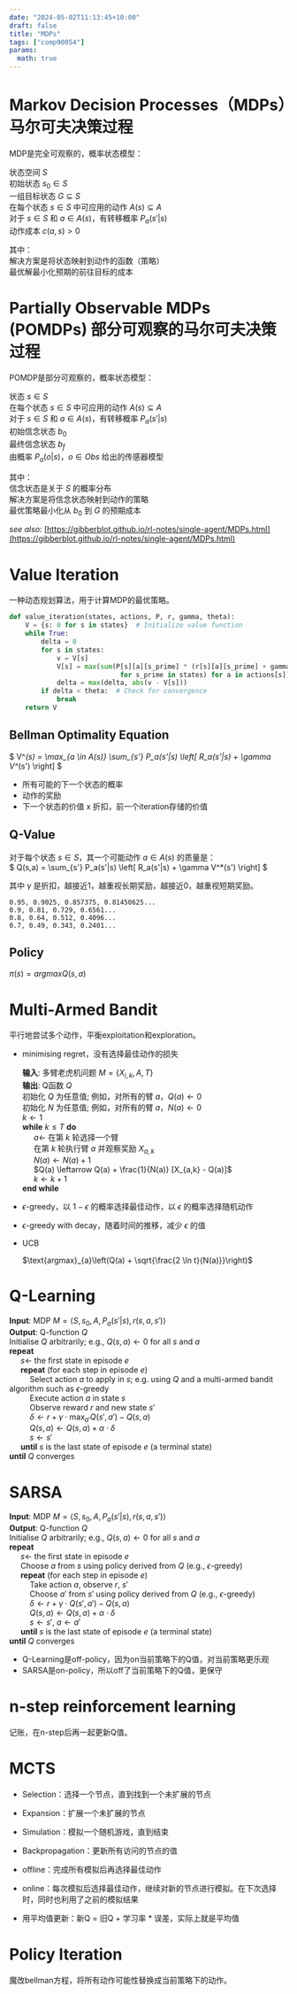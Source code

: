 ```yaml
---
date: "2024-05-02T11:13:45+10:00"
draft: false
title: "MDPs"
tags: ["comp90054"]
params:
  math: true
---
```




# Markov Decision Processes（MDPs）马尔可夫决策过程

MDP是完全可观察的，概率状态模型：

状态空间 $S$ \
初始状态 $s_0 \in S$ \
一组目标状态 $G \subseteq S$ \
在每个状态 $s \in S$ 中可应用的动作 $A(s) \subseteq A$ \
对于 $s \in S$ 和 $a \in A(s)$，有转移概率 $P_a(s'|s)$ \
动作成本 $c(a,s) > 0$


其中：\
解决方案是将状态映射到动作的函数（策略）\
最优解最小化预期的前往目标的成本

# Partially Observable MDPs (POMDPs) 部分可观察的马尔可夫决策过程
POMDP是部分可观察的，概率状态模型：

状态 $s \in S$ \
在每个状态 $s \in S$ 中可应用的动作 $A(s) \subseteq A$ \
对于 $s \in S$ 和 $a \in A(s)$，有转移概率 $P_a(s'|s)$ \
初始信念状态 $b_0$ \
最终信念状态 $b_f$ \
由概率 $P_a(o|s)$，$o \in Obs$ 给出的传感器模型


其中：\
信念状态是关于 $S$ 的概率分布 \
解决方案是将信念状态映射到动作的策略 \
最优策略最小化从 $b_0$ 到 $G$ 的预期成本




*see also*: [https://gibberblot.github.io/rl-notes/single-agent/MDPs.html](https://gibberblot.github.io/rl-notes/single-agent/MDPs.html)


# Value Iteration

一种动态规划算法，用于计算MDP的最优策略。

```python
def value_iteration(states, actions, P, r, gamma, theta):
    V = {s: 0 for s in states}  # Initialize value function
    while True:
        delta = 0
        for s in states:
            v = V[s]
            V[s] = max(sum(P[s][a][s_prime] * (r[s][a][s_prime] + gamma * V[s_prime])
                            for s_prime in states) for a in actions[s])
            delta = max(delta, abs(v - V[s]))
        if delta < theta:  # Check for convergence
            break
    return V
```

## Bellman Optimality Equation

$
V^*(s) = \max_{a \in A(s)} \sum_{s'} P_a(s'|s) \left[ R_a(s'|s) + \gamma V^*(s') \right]
$


- 所有可能的下一个状态的概率
- 动作的奖励
- 下一个状态的价值 x 折扣，前一个iteration存储的价值

## Q-Value

对于每个状态 $s \in S$，其一个可能动作 $a \in A(s)$ 的质量是：\
$
Q(s,a) = \sum_{s'} P_a(s'|s) \left[ R_a(s'|s) + \gamma V^*(s') \right]
$

其中 $\gamma$ 是折扣，越接近1，越重视长期奖励，越接近0，越重视短期奖励。

```
0.95, 0.9025, 0.857375, 0.81450625...
0.9, 0.81, 0.729, 0.6561...
0.8, 0.64, 0.512, 0.4096...
0.7, 0.49, 0.343, 0.2401...
```

## Policy

$\pi(s) = arg max Q(s,a)$

# Multi-Armed Bandit

平行地尝试多个动作，平衡exploitation和exploration。

- minimising regret，没有选择最佳动作的损失

    **输入**: 多臂老虎机问题 $M = \{X_{i,k}, A, T\}$ \
    **输出**: Q函数 $Q$ \
    初始化 $Q$ 为任意值; 例如，对所有的臂 $a$，$Q(a) \leftarrow 0$ \
    初始化 $N$ 为任意值; 例如，对所有的臂 $a$，$N(a) \leftarrow 0$ \
    $k \leftarrow 1$ \
    **while** $k \leq T$ **do**\
    $\quad$ $a \leftarrow$ 在第 $k$ 轮选择一个臂\
    $\quad$ 在第 $k$ 轮执行臂 $a$ 并观察奖励 $X_{a,k}$\
    $\quad$ $N(a) \leftarrow N(a) + 1$\
    $\quad$ $Q(a) \leftarrow Q(a) + \frac{1}{N(a)} [X_{a,k} - Q(a)]$\
    $\quad$ $k \leftarrow k + 1$\
    **end while**

- $\epsilon$-greedy，以 $1-\epsilon$ 的概率选择最佳动作，以 $\epsilon$ 的概率选择随机动作

- $\epsilon$-greedy with decay，随着时间的推移，减少 $\epsilon$ 的值

- UCB 

    $\text{argmax}_{a}\left(Q(a)   +   \sqrt{\frac{2 \ln t}{N(a)}}\right)$

# Q-Learning

**Input**: MDP $M = \langle S, s_0, A, P_a(s' | s), r(s, a, s') \rangle$ \
**Output**: Q-function $Q$ \
Initialise $Q$ arbitrarily; e.g., $Q(s, a) \leftarrow 0$ for all $s$ and $a$ \
**repeat**\
$\quad$ $s \leftarrow$ the first state in episode $e$\
$\quad$ **repeat** (for each step in episode $e$)\
$\quad\quad$ Select action $a$ to apply in $s$; e.g. using $Q$ and a multi-armed bandit algorithm such as $\epsilon$-greedy\
$\quad\quad$ Execute action $a$ in state $s$\
$\quad\quad$ Observe reward $r$ and new state $s'$\
$\quad\quad$ $\delta \leftarrow r + \gamma \cdot \max_{a'} Q(s', a') - Q(s, a)$\
$\quad\quad$ $Q(s, a) \leftarrow Q(s, a) + \alpha \cdot \delta$\
$\quad\quad$ $s \leftarrow s'$\
$\quad$ **until** $s$ is the last state of episode $e$ (a terminal state)\
**until** $Q$ converges

# SARSA
**Input**: MDP $M = \langle S, s_0, A, P_a(s' | s), r(s, a, s') \rangle$ \
**Output**: Q-function $Q$ \
Initialise $Q$ arbitrarily; e.g., $Q(s, a) \leftarrow 0$ for all $s$ and $a$ \
**repeat**\
$\quad$ $s \leftarrow$ the first state in episode $e$\
$\quad$ Choose $a$ from $s$ using policy derived from $Q$ (e.g., $\epsilon$-greedy)\
$\quad$ **repeat** (for each step in episode $e$)\
$\quad\quad$ Take action $a$, observe $r$, $s'$\
$\quad\quad$ Choose $a'$ from $s'$ using policy derived from $Q$ (e.g., $\epsilon$-greedy)\
$\quad\quad$ $\delta \leftarrow r + \gamma \cdot Q(s', a') - Q(s, a)$\
$\quad\quad$ $Q(s, a) \leftarrow Q(s, a) + \alpha \cdot \delta$\
$\quad\quad$ $s \leftarrow s'$, $a \leftarrow a'$\
$\quad$ **until** $s$ is the last state of episode $e$ (a terminal state)\
**until** $Q$ converges


- Q-Learning是off-policy，因为on当前策略下的Q值，对当前策略更乐观
- SARSA是on-policy，所以off了当前策略下的Q值，更保守

# n-step reinforcement learning

记账，在n-step后再一起更新Q值。

# MCTS

- Selection：选择一个节点，直到找到一个未扩展的节点
- Expansion：扩展一个未扩展的节点
- Simulation：模拟一个随机游戏，直到结束
- Backpropagation：更新所有访问的节点的值

- offline：完成所有模拟后再选择最佳动作
- online：每次模拟后选择最佳动作，继续对新的节点进行模拟。在下次选择时，同时也利用了之前的模拟结果


- 用平均值更新：新Q = 旧Q + 学习率 * 误差，实际上就是平均值

# Policy Iteration

魔改bellman方程，将所有动作可能性替换成当前策略下的动作。